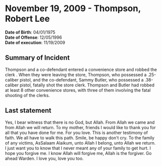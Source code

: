 # November 19, 2009 - Thompson, Robert Lee

**Date of Birth**: 04/01/1975<br/>
**Date of Offense**: 12/05/1996<br/>
**Date of execution**: 11/19/2009<br/>

## Summary of Incident
Thompson and a co-defendant entered a convenience store and robbed the clerk . When they were leaving the store, Thompson, who possessed a .25-caliber pistol, and the co-defendant, Sammy Butler, who possessed a .38-caliber pistol, fatally shot the store clerk. Thompson and Butler had robbed at least 8 other convenience stores, with three of them involving the fatal shooting of the clerks.

## Last statement
Yes, I bear witness that there is no God, but Allah. From Allah we came and from Allah we will return. To my mother, friends I would like to thank you for all that you have done for me. For you love. This is another testimony of faith. We all have to walk this path. Smile, be happy don't cry. To the family of any victims, AsSalaam Alaikum, unto Allah I belong, unto Allah we return. I just want you to know that I never meant any of your family to get hurt. I hope you forgive me. I know Allah will forgive me, Allah is the forgiver. Go ahead Warden. I love you, love you too.